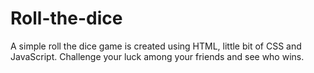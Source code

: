 # Roll-the-dice
A simple roll the dice game is created using HTML, little bit of CSS and JavaScript. Challenge your luck among your friends and see who wins.
